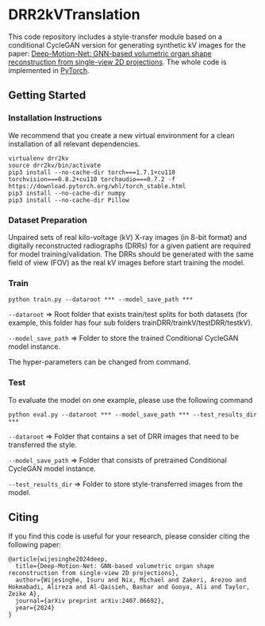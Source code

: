 # DRR2kVTranslation

This code repository includes a style-transfer module based on a conditional CycleGAN version for generating synthetic kV images for the paper: [Deep-Motion-Net: GNN-based volumetric organ shape reconstruction from single-view 2D projections](https://arxiv.org/abs/2407.06692). The whole code is implemented in [PyTorch](https://pytorch.org/). 

## Getting Started

### Installation Instructions

We recommend that you create a new virtual environment for a clean installation of all relevant dependencies.

```
virtualenv drr2kv
source drr2kv/bin/activate
pip3 install --no-cache-dir torch===1.7.1+cu110 torchvision===0.8.2+cu110 torchaudio===0.7.2 -f https://download.pytorch.org/whl/torch_stable.html
pip3 install --no-cache-dir numpy
pip3 install --no-cache-dir Pillow
```

### Dataset Preparation

Unpaired sets of real kilo-voltage (kV) X-ray images (in 8-bit format) and digitally reconstructed radiographs (DRRs) for a given patient are required for model training/validation. The DRRs should be generated with the same field of view (FOV) as the real kV images before start training the model.

### Train

```
python train.py --dataroot *** --model_save_path ***
```

```--dataroot``` => Root folder that exists train/test splits for both datasets (for example, this folder has four sub folders trainDRR/trainkV/testDRR/testkV).

```--model_save_path``` => Folder to store the trained Conditional CycleGAN model instance.

The hyper-parameters can be changed from command.

### Test

To evaluate the model on one example, please use the following command

```
python eval.py --dataroot *** --model_save_path *** --test_results_dir ***
```

```--dataroot``` => Folder that contains a set of DRR images that need to be transferred the style.

```--model_save_path``` => Folder that consists of pretrained Conditional CycleGAN model instance.

```--test_results_dir``` => Folder to store style-transferred images from the model.

## Citing

If you find this code is useful for your research, please consider citing the following paper:

```
@article{wijesinghe2024deep,
  title={Deep-Motion-Net: GNN-based volumetric organ shape reconstruction from single-view 2D projections},
  author={Wijesinghe, Isuru and Nix, Michael and Zakeri, Arezoo and Hokmabadi, Alireza and Al-Qaisieh, Bashar and Gooya, Ali and Taylor, Zeike A},
  journal={arXiv preprint arXiv:2407.06692},
  year={2024}
}
```